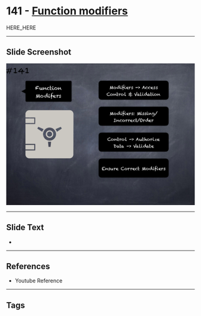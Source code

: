 # 141 - [Function modifiers](Function%20modifiers.md)

HERE_HERE

___
## Slide Screenshot
![0141.png](../../images/pitfalls_and_best_practices201/141.png)
___
## Slide Text
- 
___
## References
- Youtube Reference
___
## Tags